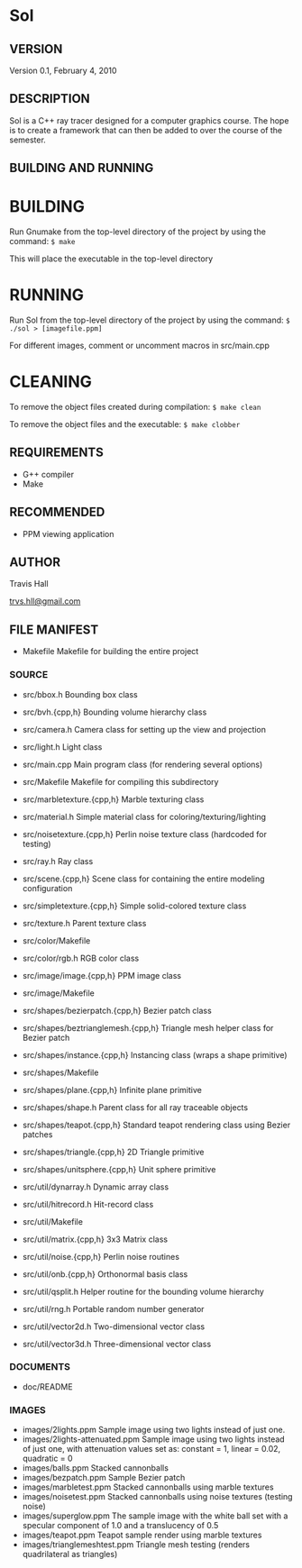 # Sol

## VERSION
Version 0.1, February 4, 2010

## DESCRIPTION
Sol is a C++ ray tracer designed for a computer graphics course. The hope is to create a
framework that can then be added to over the course of the semester.

## BUILDING AND RUNNING
# BUILDING
Run Gnumake from the top-level directory of the project by using the command:
`$ make`

This will place the executable in the top-level directory

# RUNNING
Run Sol from the top-level directory of the project by using the command:
`$ ./sol > [imagefile.ppm]`

For different images, comment or uncomment macros in src/main.cpp

# CLEANING
To remove the object files created during compilation:
`$ make clean`

To remove the object files and the executable:
`$ make clobber`

## REQUIREMENTS

* G++ compiler
* Make

## RECOMMENDED

* PPM viewing application

## AUTHOR
Travis Hall

trvs.hll@gmail.com

## FILE MANIFEST

* Makefile                      Makefile for building the entire project

### SOURCE
* src/bbox.h                    Bounding box class
* src/bvh.{cpp,h}               Bounding volume hierarchy class
* src/camera.h                  Camera class for setting up the view and projection
* src/light.h                   Light class
* src/main.cpp                  Main program class (for rendering several options)
* src/Makefile                  Makefile for compiling this subdirectory
* src/marbletexture.{cpp,h}     Marble texturing class
* src/material.h                Simple material class for coloring/texturing/lighting
* src/noisetexture.{cpp,h}      Perlin noise texture class (hardcoded for testing)
* src/ray.h                     Ray class
* src/scene.{cpp,h}             Scene class for containing the entire modeling configuration
* src/simpletexture.{cpp,h}     Simple solid-colored texture class
* src/texture.h                 Parent texture class

* src/color/Makefile
* src/color/rgb.h               RGB color class

* src/image/image.{cpp,h}       PPM image class
* src/image/Makefile

* src/shapes/bezierpatch.{cpp,h}  Bezier patch class
* src/shapes/beztrianglemesh.{cpp,h}  Triangle mesh helper class for Bezier patch
* src/shapes/instance.{cpp,h}   Instancing class (wraps a shape primitive)
* src/shapes/Makefile
* src/shapes/plane.{cpp,h}      Infinite plane primitive
* src/shapes/shape.h            Parent class for all ray traceable objects
* src/shapes/teapot.{cpp,h}     Standard teapot rendering class using Bezier patches
* src/shapes/triangle.{cpp,h}   2D Triangle primitive
* src/shapes/unitsphere.{cpp,h} Unit sphere primitive

* src/util/dynarray.h           Dynamic array class
* src/util/hitrecord.h          Hit-record class
* src/util/Makefile
* src/util/matrix.{cpp,h}       3x3 Matrix class
* src/util/noise.{cpp,h}        Perlin noise routines
* src/util/onb.{cpp,h}          Orthonormal basis class
* src/util/qsplit.h             Helper routine for the bounding volume hierarchy
* src/util/rng.h                Portable random number generator
* src/util/vector2d.h           Two-dimensional vector class
* src/util/vector3d.h           Three-dimensional vector class

### DOCUMENTS
* doc/README

### IMAGES
* images/2lights.ppm            Sample image using two lights instead of just one.
* images/2lights-attenuated.ppm Sample image using two lights instead of just one, with
                                attenuation values set as: constant = 1, linear = 0.02,
                                quadratic = 0 
* images/balls.ppm              Stacked cannonballs
* images/bezpatch.ppm           Sample Bezier patch
* images/marbletest.ppm         Stacked cannonballs using marble textures
* images/noisetest.ppm          Stacked cannonballs using noise textures (testing noise)
* images/superglow.ppm          The sample image with the white ball set with a specular
                                component of 1.0 and a translucency of 0.5 
* images/teapot.ppm             Teapot sample render using marble textures
* images/trianglemeshtest.ppm   Triangle mesh testing (renders quadrilateral as triangles)